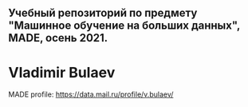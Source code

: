 ## Учебный репозиторий по предмету "Машинное обучение на больших данных", MADE, осень 2021.  
# Vladimir Bulaev  
MADE profile: https://data.mail.ru/profile/v.bulaev/

